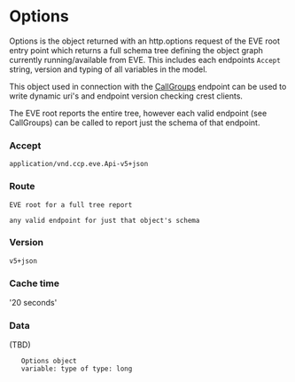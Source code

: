 # Options
Options is the object returned with an http.options request of the EVE root entry point which returns a full schema tree defining the object graph currently running/available from EVE.  This includes each endpoints `Accept` string, version and typing of all variables in the model. 

This object used in connection with the [CallGroups](callGroups.md) endpoint can be used to write dynamic uri's and endpoint version checking crest clients.

The EVE root reports the entire tree, however each valid endpoint (see CallGroups) can be called to report just the schema of that endpoint.  

### Accept
`application/vnd.ccp.eve.Api-v5+json`

### Route
`EVE root for a full tree report`

`any valid endpoint for just that object's schema`


### Version
`v5+json`

### Cache time
'20 seconds'

### Data
(TBD)
```
   Options object
   variable: type of type: long 

```
